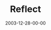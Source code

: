 ---
layout: message
category: message
series: "The Not So Big Christmas"
title: "Reflect"
date: 2003-12-28-00-00
message_id: 191
audio: "http://s3.amazonaws.com/crossroads-media/message/audio/TNSBC_04_12-28-03_Reflect.mp3"
audio-duration: "01:18:39"
explicit: false
---